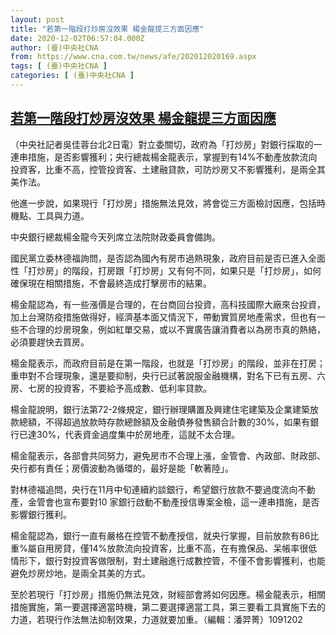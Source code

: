 ```yaml
---
layout: post
title: "若第一階段打炒房沒效果 楊金龍提三方面因應"
date: 2020-12-02T06:57:04.000Z
author: (臺)中央社CNA
from: https://www.cna.com.tw/news/afe/202012020169.aspx
tags: [ (臺)中央社CNA ]
categories: [ (臺)中央社CNA ]
---
```

<!--1606892224000-->
[若第一階段打炒房沒效果 楊金龍提三方面因應](https://www.cna.com.tw/news/afe/202012020169.aspx)
------

<div>
<div></div><div class="paragraph"><p>（中央社記者吳佳蓉台北2日電）對立委關切，政府為「打炒房」對銀行採取的一連串措施，是否影響獲利；央行總裁楊金龍表示，掌握到有14%不動產放款流向投資客，比重不高，控管投資客、土建融貸款，可防炒房又不影響獲利，是兩全其美作法。</p><p>他進一步說，如果現行「打炒房」措施無法見效，將會從三方面檢討因應，包括時機點、工具與力道。</p><p>中央銀行總裁楊金龍今天列席立法院財政委員會備詢。</p><p>國民黨立委林德福詢問，是否認為國內有房市過熱現象，政府目前是否已進入全面性「打炒房」的階段，打房跟「打炒房」又有何不同，如果只是「打炒房」，如何確保現在相關措施，不會最終造成打擊房市的結果。</p><p>楊金龍認為，有一些漲價是合理的，在台商回台投資，高科技國際大廠來台投資，加上台灣防疫措施做得好，經濟基本面又情況下，帶動實質房地產需求，但也有一些不合理的炒房現象，例如紅單交易，或以不實廣告讓消費者以為房市真的熱絡，必須要趕快去買房。</p><p>楊金龍表示，而政府目前是在第一階段，也就是「打炒房」的階段，並非在打房；重申對不合理現象，還是要抑制，央行已試著說服金融機構，對名下已有五房、六房、七房的投資客，不要給予高成數、低利率貸款。</p><p>楊金龍說明，銀行法第72-2條規定，銀行辦理購置及興建住宅建築及企業建築放款總額，不得超過放款時存款總餘額及金融債券發售額合計數的30%，如果有銀行已達30%，代表資金過度集中於房地產，這就不太合理。</p><p>楊金龍表示，各部會共同努力，避免房市不合理上漲，金管會、內政部、財政部、央行都有責任；房價波動為循環的，最好是能「軟著陸」。</p><p>對林德福追問，央行在11月中旬連續約談銀行，希望銀行放款不要過度流向不動產，金管會也宣布要對10 家銀行啟動不動產授信專案金檢，這一連串措施，是否影響銀行獲利。</p><p>楊金龍認為，銀行一直有嚴格在控管不動產授信，就央行掌握，目前放款有86比重%屬自用房貸，僅14%放款流向投資客，比重不高，在有擔保品、呆帳率很低情形下，銀行對投資客做限制，對土建融進行成數控管，不僅不會影響獲利，也能避免炒房炒地，是兩全其美的方式。</p><p>至於若現行「打炒房」措施仍無法見效，財經部會將如何因應。楊金龍表示，相關措施實施，第一要選擇適當時機，第二要選擇適當工具，第三要看工具實施下去的力道，若現行作法無法抑制效果，力道就要加重。（編輯：潘羿菁）1091202</p></div>
</div>
